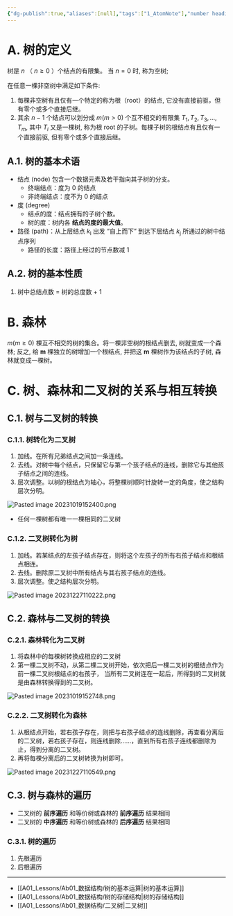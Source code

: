 ```yaml
---
{"dg-publish":true,"aliases":[null],"tags":["1_AtomNote"],"number headings":"auto, first-level 1, max 6, A.1.","Created-Date":"2023-10-12 14:50:27","Modified-Date":"2024-04-18 11:53:24","permalink":"/A01_Lessons/Ab01_数据结构/树的基本概念/","dgPassFrontmatter":true}
---
```





# A. 树的定义
树是 $n$ （ $n \geq 0$ ）个结点的有限集。
当 $n=0$ 时, 称为空树; 

在任意一棵非空树中满足如下条件:

1. 每棵非空树有且仅有一个特定的称为根（root）的结点, 它没有直接前驱，但有零个或多个直接后继。
2. 其余 $n-1$ 个结点可以划分成 $m(m>0)$ 个互不相交的有限集 $T_1, T_2, T_3, \ldots, T_m$, 其中 $T_i$ 又是一棵树, 称为根 root 的子树。每棵子树的根结点有且仅有一个直接前驱, 但有零个或多个直接后继。


## A.1. 树的基本术语

- 结点 (node) 包含一个数据元素及若干指向其子树的分支。 
	- 终端结点：度为 0 的结点
	- 非终端结点：度不为 0 的结点
- 度 (degree)
	- 结点的度：结点拥有的子树个数。
	- 树的度：树内各 **结点的度的最大值**。 
- 路径 (path)：从上层结点 $k_{\mathrm{i}}$ 出发 “自上而下” 到达下层结点 $k_{\mathrm{j}}$ 所通过的树中结点序列
	- 路径的长度：路径上经过的节点数减 1




## A.2. 树的基本性质

1. 树中总结点数 = 树的总度数 + 1



# B. 森林

$m(m \geq 0)$ 棵互不相交的树的集合。将一棵非空树的根结点删去, 树就变成一个森林; 反之, 给 $\mathbf{m}$ 棵独立的树增加一个根结点, 并把这 $\mathbf{m}$ 棵树作为该结点的子树, 森林就变成一棵树。




# C. 树、森林和二叉树的关系与相互转换


## C.1. 树与二叉树的转换


### C.1.1. 树转化为二叉树
1. 加线。在所有兄弟结点之间加一条连线。 
2. 去线。对树中每个结点，只保留它与第一个孩子结点的连线，删除它与其他孩子结点之间的连线。 
3. 层次调整。以树的根结点为轴心，将整棵树顺时针旋转一定的角度，使之结构层次分明。




![Pasted image 20231019152400.png](/img/user/Z02_ObFiles/Attachments/Pasted%20image%2020231019152400.png)




- 任何一棵树都有唯一一棵相同的二叉树



### C.1.2. 二叉树转化为树


 1. 加线。若某结点的左孩子结点存在，则将这个左孩子的所有右孩子结点和根结点相连。
 2. 去线。删除原二叉树中所有结点与其右孩子结点的连线。 
 3. 层次调整。使之结构层次分明。

![Pasted image 20231227110222.png](/img/user/Z02_ObFiles/Attachments/Pasted%20image%2020231227110222.png)



## C.2. 森林与二叉树的转换


### C.2.1. 森林转化为二叉树
1. 将森林中的每棵树转换成相应的二叉树
2. 第一棵二叉树不动，从第二棵二叉树开始，依次把后一棵二叉树的根结点作为前一棵二叉树根结点的右孩子， 当所有二叉树连在一起后，所得到的二叉树就是由森林转换得到的二叉树。


![Pasted image 20231019152748.png](/img/user/Z02_ObFiles/Attachments/Pasted%20image%2020231019152748.png)





### C.2.2. 二叉树转化为森林

1. 从根结点开始，若右孩子存在，则把与右孩子结点的连线删除，再查看分离后的二叉树，若右孩子存在，则连线删除……，直到所有右孩子连线都删除为止，得到分离的二叉树。 
2. 再将每棵分离后的二叉树转换为树即可。


![Pasted image 20231227110549.png](/img/user/Z02_ObFiles/Attachments/Pasted%20image%2020231227110549.png)







## C.3. 树与森林的遍历


- 二叉树的 **前序遍历** 和等价树或森林的 **前序遍历** 结果相同
- 二叉树的 **中序遍历** 和等价树或森林的 **后序遍历** 结果相同


### C.3.1. 树的遍历

1. 先根遍历
2. 后根遍历







---

- [[A01_Lessons/Ab01_数据结构/树的基本运算\|树的基本运算]]
- [[A01_Lessons/Ab01_数据结构/树的存储结构\|树的存储结构]]
- [[A01_Lessons/Ab01_数据结构/二叉树\|二叉树]]


